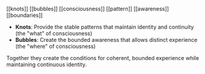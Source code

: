 [[knots]] [[bubbles]] [[consciousness]] [[pattern]] [[awareness]] [[boundaries]]

- **Knots**: Provide the stable patterns that maintain identity and continuity (the "what" of consciousness)
- **Bubbles**: Create the bounded awareness that allows distinct experience (the "where" of consciousness)

Together they create the conditions for coherent, bounded experience while maintaining continuous identity.
